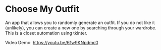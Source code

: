 # Choose My Outfit


An app that allows you to randomly generate an outfit. If you do not like it (unlikely), you can create a new one by searching through your wardrobe. This is a closet automation using tkinter. 

Video Demo: https://youtu.be/61w9KNpdmc0
